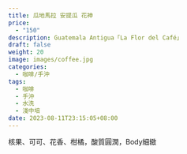 ```yaml
---
title: 瓜地馬拉 安提瓜 花神
price:
  - "150"
description: Guatemala Antigua「La Flor del Café」
draft: false
weight: 20
image: images/coffee.jpg
categories:
  - 咖啡/手沖
tags:
  - 咖啡
  - 手沖
  - 水洗
  - 淺中培
date: 2023-08-11T23:15:05+08:00
---
```

核果、可可、花香、柑橘，酸質圓潤，Body細緻